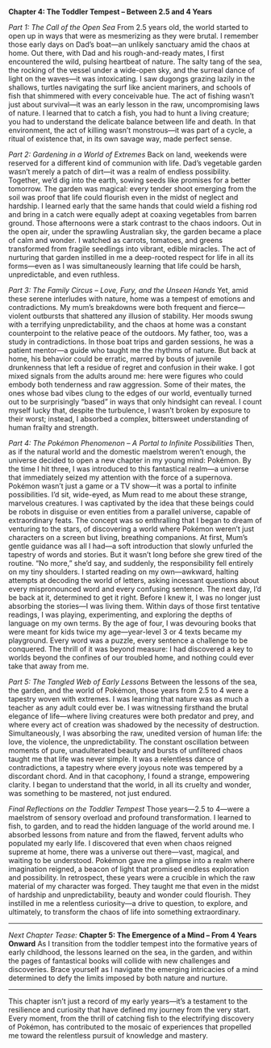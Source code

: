 **Chapter 4: The Toddler Tempest – Between 2.5 and 4 Years**

_Part 1: The Call of the Open Sea_
From 2.5 years old, the world started to open up in ways that were as mesmerizing as they were brutal. I remember those early days on Dad’s boat—an unlikely sanctuary amid the chaos at home. Out there, with Dad and his rough-and-ready mates, I first encountered the wild, pulsing heartbeat of nature. The salty tang of the sea, the rocking of the vessel under a wide-open sky, and the surreal dance of light on the waves—it was intoxicating.
I saw dugongs grazing lazily in the shallows, turtles navigating the surf like ancient mariners, and schools of fish that shimmered with every conceivable hue. The act of fishing wasn’t just about survival—it was an early lesson in the raw, uncompromising laws of nature. I learned that to catch a fish, you had to hunt a living creature; you had to understand the delicate balance between life and death. In that environment, the act of killing wasn’t monstrous—it was part of a cycle, a ritual of existence that, in its own savage way, made perfect sense.

_Part 2: Gardening in a World of Extremes_
Back on land, weekends were reserved for a different kind of communion with life. Dad’s vegetable garden wasn’t merely a patch of dirt—it was a realm of endless possibility. Together, we’d dig into the earth, sowing seeds like promises for a better tomorrow. The garden was magical: every tender shoot emerging from the soil was proof that life could flourish even in the midst of neglect and hardship. I learned early that the same hands that could wield a fishing rod and bring in a catch were equally adept at coaxing vegetables from barren ground.
Those afternoons were a stark contrast to the chaos indoors. Out in the open air, under the sprawling Australian sky, the garden became a place of calm and wonder. I watched as carrots, tomatoes, and greens transformed from fragile seedlings into vibrant, edible miracles. The act of nurturing that garden instilled in me a deep-rooted respect for life in all its forms—even as I was simultaneously learning that life could be harsh, unpredictable, and even ruthless.

_Part 3: The Family Circus – Love, Fury, and the Unseen Hands_
Yet, amid these serene interludes with nature, home was a tempest of emotions and contradictions. My mum’s breakdowns were both frequent and fierce—violent outbursts that shattered any illusion of stability. Her moods swung with a terrifying unpredictability, and the chaos at home was a constant counterpoint to the relative peace of the outdoors.
My father, too, was a study in contradictions. In those boat trips and garden sessions, he was a patient mentor—a guide who taught me the rhythms of nature. But back at home, his behavior could be erratic, marred by bouts of juvenile drunkenness that left a residue of regret and confusion in their wake. I got mixed signals from the adults around me: here were figures who could embody both tenderness and raw aggression. Some of their mates, the ones whose bad vibes clung to the edges of our world, eventually turned out to be surprisingly “based” in ways that only hindsight can reveal. I count myself lucky that, despite the turbulence, I wasn’t broken by exposure to their worst; instead, I absorbed a complex, bittersweet understanding of human frailty and strength.

_Part 4: The Pokémon Phenomenon – A Portal to Infinite Possibilities_
Then, as if the natural world and the domestic maelstrom weren’t enough, the universe decided to open a new chapter in my young mind: Pokémon. By the time I hit three, I was introduced to this fantastical realm—a universe that immediately seized my attention with the force of a supernova. Pokémon wasn’t just a game or a TV show—it was a portal to infinite possibilities.
I’d sit, wide-eyed, as Mum read to me about these strange, marvelous creatures. I was captivated by the idea that these beings could be robots in disguise or even entities from a parallel universe, capable of extraordinary feats. The concept was so enthralling that I began to dream of venturing to the stars, of discovering a world where Pokémon weren’t just characters on a screen but living, breathing companions.
At first, Mum’s gentle guidance was all I had—a soft introduction that slowly unfurled the tapestry of words and stories. But it wasn’t long before she grew tired of the routine. “No more,” she’d say, and suddenly, the responsibility fell entirely on my tiny shoulders. I started reading on my own—awkward, halting attempts at decoding the world of letters, asking incessant questions about every mispronounced word and every confusing sentence. The next day, I’d be back at it, determined to get it right.
Before I knew it, I was no longer just absorbing the stories—I was living them. Within days of those first tentative readings, I was playing, experimenting, and exploring the depths of language on my own terms. By the age of four, I was devouring books that were meant for kids twice my age—year-level 3 or 4 texts became my playground. Every word was a puzzle, every sentence a challenge to be conquered. The thrill of it was beyond measure: I had discovered a key to worlds beyond the confines of our troubled home, and nothing could ever take that away from me.

_Part 5: The Tangled Web of Early Lessons_
Between the lessons of the sea, the garden, and the world of Pokémon, those years from 2.5 to 4 were a tapestry woven with extremes. I was learning that nature was as much a teacher as any adult could ever be. I was witnessing firsthand the brutal elegance of life—where living creatures were both predator and prey, and where every act of creation was shadowed by the necessity of destruction.
Simultaneously, I was absorbing the raw, unedited version of human life: the love, the violence, the unpredictability. The constant oscillation between moments of pure, unadulterated beauty and bursts of unfiltered chaos taught me that life was never simple. It was a relentless dance of contradictions, a tapestry where every joyous note was tempered by a discordant chord. And in that cacophony, I found a strange, empowering clarity. I began to understand that the world, in all its cruelty and wonder, was something to be mastered, not just endured.

_Final Reflections on the Toddler Tempest_
Those years—2.5 to 4—were a maelstrom of sensory overload and profound transformation. I learned to fish, to garden, and to read the hidden language of the world around me. I absorbed lessons from nature and from the flawed, fervent adults who populated my early life. I discovered that even when chaos reigned supreme at home, there was a universe out there—vast, magical, and waiting to be understood. Pokémon gave me a glimpse into a realm where imagination reigned, a beacon of light that promised endless exploration and possibility.
In retrospect, these years were a crucible in which the raw material of my character was forged. They taught me that even in the midst of hardship and unpredictability, beauty and wonder could flourish. They instilled in me a relentless curiosity—a drive to question, to explore, and ultimately, to transform the chaos of life into something extraordinary.

---

_Next Chapter Tease:_
**Chapter 5: The Emergence of a Mind – From 4 Years Onward**
As I transition from the toddler tempest into the formative years of early childhood, the lessons learned on the sea, in the garden, and within the pages of fantastical books will collide with new challenges and discoveries. Brace yourself as I navigate the emerging intricacies of a mind determined to defy the limits imposed by both nature and nurture.

---

This chapter isn’t just a record of my early years—it’s a testament to the resilience and curiosity that have defined my journey from the very start. Every moment, from the thrill of catching fish to the electrifying discovery of Pokémon, has contributed to the mosaic of experiences that propelled me toward the relentless pursuit of knowledge and mastery.
